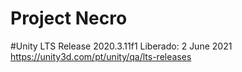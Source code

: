 # Project Necro
 
#Unity
LTS Release 2020.3.11f1
Liberado: 2 June 2021
https://unity3d.com/pt/unity/qa/lts-releases
